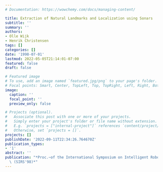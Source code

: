 ```yaml
---
# Documentation: https://wowchemy.com/docs/managing-content/

title: Extraction of Natural Landmarks and Localization using Sonars
subtitle: ''
summary: ''
authors:
- Olle Wijk
- Henrik Christensen
tags: []
categories: []
date: '1998-07-01'
lastmod: 2022-05-05T21:14:01-07:00
featured: false
draft: false

# Featured image
# To use, add an image named `featured.jpg/png` to your page's folder.
# Focal points: Smart, Center, TopLeft, Top, TopRight, Left, Right, BottomLeft, Bottom, BottomRight.
image:
  caption: ''
  focal_point: ''
  preview_only: false

# Projects (optional).
#   Associate this post with one or more of your projects.
#   Simply enter your project's folder or file name without extension.
#   E.g. `projects = ["internal-project"]` references `content/project/deep-learning/index.md`.
#   Otherwise, set `projects = []`.
projects: []
publishDate: '2022-09-11T22:34:26.764670Z'
publication_types:
- '1'
abstract: ''
publication: "*Proc.~of the International Symposium on Intelligent Robotic Systems\
  \ (SIRS'98)*"
---
```

